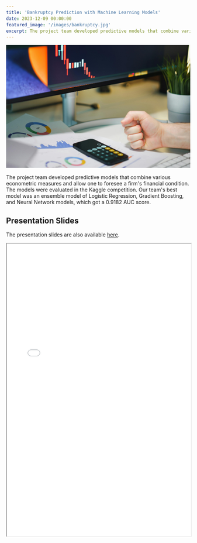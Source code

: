```yaml
---
title: 'Bankruptcy Prediction with Machine Learning Models'
date: 2023-12-09 00:00:00
featured_image: '/images/bankruptcy.jpg'
excerpt: The project team developed predictive models that combine various econometric measures and allow one to foresee a firm's financial condition. The models were evaluated in the Kaggle competition. Our team's best model was an ensemble model of Logistic Regression, Gradient Boosting, and Neural Network models, which got a 0.9182 AUC score.
---
```


![](/images/bankruptcy.jpg)

The project team developed predictive models that combine various econometric measures and allow one to foresee a firm's financial condition. The models were evaluated in the Kaggle competition. Our team's best model was an ensemble model of Logistic Regression, Gradient Boosting, and Neural Network models, which got a 0.9182 AUC score.

## Presentation Slides

The presentation slides are also available [here](https://drive.google.com/file/d/1J4rpt0_QBFMmVllSiHMTJjHX0IW0AzZ_/view?usp=drive_link).

<iframe width="100%" height="800" src="/pdf/Bankruptcy.pdf">
